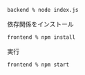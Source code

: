 ```bash
backend % node index.js
```

依存関係をインストール
```bash
frontend % npm install
```
実行
```bash
frontend % npm start
```
